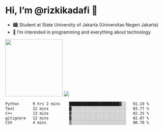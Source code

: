 # Hi, I’m @rizkikadafi 👋
- 🏙 Student at State University of Jakarta (Universitas Negeri Jakarta)
- 👀 I’m interested in programming and everything about technology
<img height="180em" src="https://github-readme-stats.vercel.app/api?username=rizkikadafi&show_icons=true&hide_border=true&&count_private=true&include_all_commits=true" />
<img src="https://github-readme-stats.vercel.app/api/top-langs/?username=rizkikadafi&show_icons=true&hide_border=true&&count_private=true&include_all_commits=true" />

<!--START_SECTION:waka-->

```txt
Python      9 hrs 2 mins    ██████████████████████▓░░   91.19 %
Text        22 mins         █░░░░░░░░░░░░░░░░░░░░░░░░   03.77 %
C++         13 mins         ▓░░░░░░░░░░░░░░░░░░░░░░░░   02.25 %
gitignore   12 mins         ▓░░░░░░░░░░░░░░░░░░░░░░░░   02.07 %
CSV         4 mins          ▒░░░░░░░░░░░░░░░░░░░░░░░░   00.70 %
```

<!--END_SECTION:waka-->

<!---
rizkikadafi/rizkikadafi is a ✨ special ✨ repository because its `README.md` (this file) appears on your GitHub profile.
You can click the Preview link to take a look at your changes.
--->
